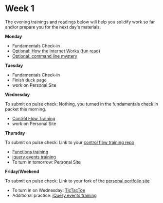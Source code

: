 # Week 1

The evening trainings and readings below will help you solidify work so far and/or prepare you for the next day's materials.

**Monday**

* Fundamentals Check-in
* [Optional: How the Internet Works (fun read)](https://github.com/SF-WDI-LABS/how-the-internet-works)
* [Optional: command line mystery](https://github.com/SF-WDI-LABS/command-line-mystery)

**Tuesday**

* Fundamentals Check-in
* Finish duck page
* work on Personal Site

**Wednesday**

To submit on pulse check: Nothing, you turned in the fundamentals check in packet this morning.

* [Control Flow Training](https://github.com/SF-WDI-LABS/js-control-flow-training)
* work on Personal Site

**Thursday**

To submit on pulse check: Link to your [control flow training repo](https://github.com/SF-WDI-LABS/js-control-flow-training)

* [Functions training](https://github.com/SF-WDI-LABS/functions-exercises)
* [jquery events training](https://github.com/SF-WDI-LABS/jquery-events-lab)
* To turn in tomorrow: Personal Site

**Friday/Weekend**

To submit on pulse check: Link to your fork of the [personal portfolio site](https://github.com/SF-WDI-LABS/personal-portfolio)

* To turn in on Wednesday: [TicTacToe](https://github.com/SF-WDI-LABS/tic-tac-toe)
* Additional practice: [jQuery events training](https://github.com/SF-WDI-LABS/jquery-events-lab)
